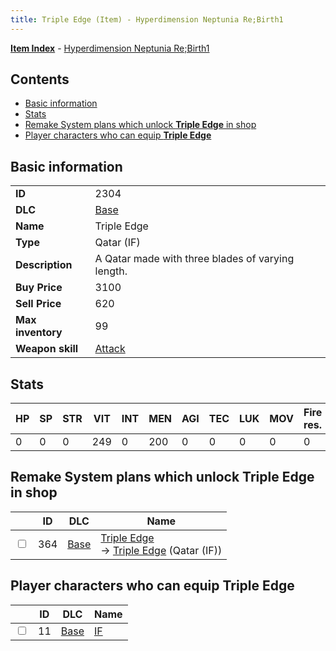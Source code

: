 ```yaml
---
title: Triple Edge (Item) - Hyperdimension Neptunia Re;Birth1
---
```


[**Item Index**](/neptunia/rb1/item/index.html) - [Hyperdimension Neptunia Re;Birth1](/neptunia/rb1)

## Contents

- [Basic information](#basic-information)
- [Stats](#stats)
- [Remake System plans which unlock **Triple Edge** in shop](#remake-system-plans-which-unlock-triple-edge-in-shop)
- [Player characters who can equip **Triple Edge**](#player-characters-who-can-equip-triple-edge)
## Basic information

|   |   |
| -- | -- |
| **ID** | 2304 |
| **DLC** | [Base](/neptunia/rb1/dlc/1-base.html) |
| **Name** | Triple Edge |
| **Type** | Qatar (IF) |
| **Description** | A Qatar made with three blades of varying length. |
| **Buy Price** | 3100 |
| **Sell Price** | 620 |
| **Max inventory** | 99 |
| **Weapon skill** | [Attack](/neptunia/rb1/skill/1-2101-attack.html) |


## Stats

| HP | SP | STR | VIT | INT | MEN | AGI | TEC | LUK | MOV | Fire res. | Ice res. | Wind res. | Lightning res. |
| -- | -- | --- | --- | --- | --- | --- | --- | --- | --- | --------- | -------- | --------- | -------------- |
| 0 | 0 | 0 | 249 | 0 | 200 | 0 | 0 | 0 | 0 | 0 | 0 | 0 | 0 |


## Remake System plans which unlock **Triple Edge** in shop

|    | ID | DLC | Name |
| -- | -- | --- | ---- |
| <input type="checkbox" id="rb1-remake-1-364" class="trackbox" /> | 364 | [Base](/neptunia/rb1/dlc/1-base.html) | [Triple Edge](/neptunia/rb1/remake/1-364-triple-edge.html)<br /> → [Triple Edge](/neptunia/rb1/item/1-2304-triple-edge.html) (Qatar (IF)) |


## Player characters who can equip **Triple Edge**

|    | ID | DLC | Name |
| -- | -- | --- | ---- |
| <input type="checkbox" id="rb1-player-1-11" class="trackbox" /> | 11 | [Base](/neptunia/rb1/dlc/1-base.html) | [IF](/neptunia/rb1/player/1-11-if.html) |
